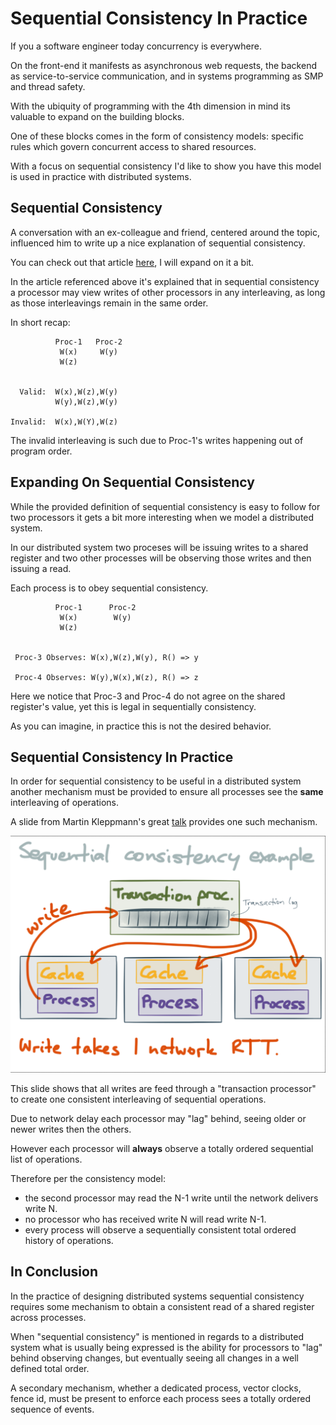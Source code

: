 # Sequential Consistency In Practice

If you a software engineer today concurrency is everywhere.

On the front-end it manifests as asynchronous web requests, the backend as service-to-service communication, and in systems programming as SMP and thread safety.

With the ubiquity of programming with the 4th dimension in mind its valuable to expand on the building blocks.

One of these blocks comes in the form of consistency models: specific rules which govern concurrent access to shared resources. 

With a focus on sequential consistency I'd like to show you have this model is used in practice with distributed systems.

## Sequential Consistency

A conversation with an ex-colleague and friend, centered around the topic, influenced him to write up a nice explanation of sequential consistency. 

You can check out that article [here](http://space.af/blog/2020/07/16/sequential-consistency-described-by-viotti-and-vukolic/), I will expand on it a bit.

In the article referenced above it's explained that in sequential consistency a processor may view writes of other processors in any interleaving, as long as those interleavings remain in the same order. 

In short recap:
```
          Proc-1   Proc-2
           W(x)     W(y)
           W(z)


  Valid:  W(x),W(z),W(y)
          W(y),W(z),W(y)

Invalid:  W(x),W(Y),W(z)
```

The invalid interleaving is such due to Proc-1's writes happening out of program order.

## Expanding On Sequential Consistency

While the provided definition of sequential consistency is easy to follow for two processors it gets a bit more interesting when we model a distributed system.

In our distributed system two proceses will be issuing writes to a shared register and two other processes will be observing those writes and then issuing a read.

Each process is to obey sequential consistency. 

```
          Proc-1      Proc-2
           W(x)        W(y)
           W(z)


 Proc-3 Observes: W(x),W(z),W(y), R() => y

 Proc-4 Observes: W(y),W(x),W(z), R() => z
```

Here we notice that Proc-3 and Proc-4 do not agree on the shared register's value, yet this is legal in sequentially consistency.

As you can imagine, in practice this is not the desired behavior.

## Sequential Consistency In Practice

In order for sequential consistency to be useful in a distributed system another mechanism must be provided to ensure all processes see the **same** interleaving of operations.

A slide from Martin Kleppmann's great [talk](https://www.youtube.com/watch?v=D5iCl12MuRw&feature=youtu.be) provides one such mechanism.

![async writes in sequential system](/martin-klepmann-sequential-consistency.png)

This slide shows that all writes are feed through a "transaction processor" to create one consistent interleaving of sequential operations.

Due to network delay each processor may "lag" behind, seeing older or newer writes then the others. 

However each processor will **always** observe a totally ordered sequential list of operations.

Therefore per the consistency model:
* the second processor may read the N-1 write until the network delivers write N.
* no processor who has received write N will read write N-1.
* every process will observe a sequentially consistent total ordered history of operations.


## In Conclusion

In the practice of designing distributed systems sequential consistency requires some mechanism to obtain a consistent read of a shared register across processes.

When "sequential consistency" is mentioned in regards to a distributed system what is usually being expressed is the ability for processors to "lag" behind observing changes, but eventually seeing all changes in a well defined total order.

A secondary mechanism, whether a dedicated process, vector clocks, fence id, must be present to enforce each process sees a totally ordered sequence of events.
